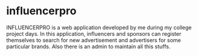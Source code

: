 # influencerpro
INFLUENCERPRO is a web application developed by me during my college project days. In this application, influencers and sponsors can register themselves to search for new advertisement and advertisers for some particular brands. Also there is an admin to maintain all this stuffs.
